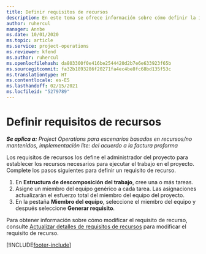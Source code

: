```yaml
---
title: Definir requisitos de recursos
description: En este tema se ofrece información sobre cómo definir la información de requisitos de recursos.
author: ruhercul
manager: Annbe
ms.date: 10/01/2020
ms.topic: article
ms.service: project-operations
ms.reviewer: kfend
ms.author: ruhercul
ms.openlocfilehash: da803300f0e416be2544420d2b7e6e633923f65b
ms.sourcegitcommit: fa32b1893286f20271fa4ec4be8fc68bd135f53c
ms.translationtype: HT
ms.contentlocale: es-ES
ms.lasthandoff: 02/15/2021
ms.locfileid: "5279789"
---
```

# <a name="define-resource-requirements"></a>Definir requisitos de recursos

_**Se aplica a:** Project Operations para escenarios basados en recursos/no mantenidos, implementación lite: del acuerdo a la factura proforma_

Los requisitos de recursos los define el administrador del proyecto para establecer los recursos necesarios para ejecutar el trabajo en el proyecto. Complete los pasos siguientes para definir un requisito de recurso.

1.  En **Estructura de descomposición del trabajo**, cree una o más tareas.
2.  Asigne un miembro del equipo genérico a cada tarea. Las asignaciones actualizarán el esfuerzo total del miembro del equipo del proyecto.
3.  En la pestaña **Miembro del equipo**, seleccione el miembro del equipo y después seleccione **Generar requisito**.

Para obtener información sobre cómo modificar el requisito de recurso, consulte [Actualizar detalles de requisitos de recursos](define-resource-requirements.md) para modificar el requisito de recurso.

[!INCLUDE[footer-include](../includes/footer-banner.md)]